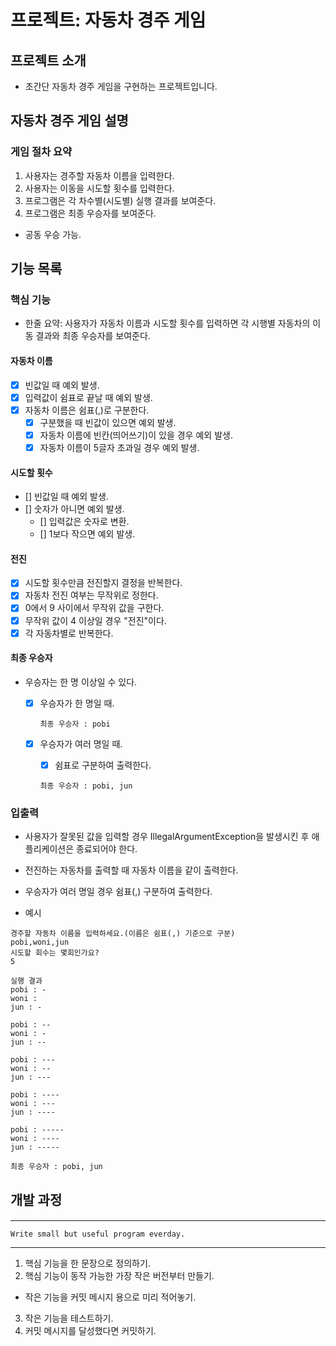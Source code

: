 # 프로젝트: 자동차 경주 게임

## 프로젝트 소개
- 초간단 자동차 경주 게임을 구현하는 프로젝트입니다.

## 자동차 경주 게임 설명

### 게임 절차 요약
1. 사용자는 경주할 자동차 이름을 입력한다.
2. 사용자는 이동을 시도할 횟수를 입력한다.
3. 프로그램은 각 차수별(시도별) 실행 결과를 보여준다.
4. 프로그램은 최종 우승자를 보여준다.
  - 공동 우승 가능.


## 기능 목록

### 핵심 기능

- 한줄 요약: 사용자가 자동차 이름과 시도할 횟수를 입력하면 각 시행별 자동차의 이동 결과와 최종 우승자를 보여준다.

#### 자동차 이름
- [x] 빈값일 때 예외 발생.
- [x] 입력값이 쉼표로 끝날 때 예외 발생.
- [x] 자동차 이름은 쉼표(,)로 구분한다.
    - [x] 구분했을 때 빈값이 있으면 예외 발생.
    - [x] 자동차 이름에 빈칸(띄어쓰기)이 있을 경우 예외 발생.
    - [x] 자동차 이름이 5글자 초과일 경우 예외 발생.

#### 시도할 횟수
- [] 빈값일 때 예외 발생.
- [] 숫자가 아니면 예외 발생.
  - [] 입력값은 숫자로 변환.
  - [] 1보다 작으면 예외 발생.

#### 전진

- [x] 시도할 횟수만큼 전진할지 결정을 반복한다.
- [x] 자동차 전진 여부는 무작위로 정한다.
- [x] 0에서 9 사이에서 무작위 값을 구한다.
- [x] 무작위 값이 4 이상일 경우 "전진"이다.
- [x] 각 자동차별로 반복한다.

#### 최종 우승자

- 우승자는 한 명 이상일 수 있다.
  - [x] 우승자가 한 명일 때.

    ```
    최종 우승자 : pobi
    ```

  - [x] 우승자가 여러 명일 때.
    - [x] 쉼표로 구분하여 출력한다.

    ```
    최종 우승자 : pobi, jun
    ```

### 입출력

- 사용자가 잘못된 값을 입력할 경우 IllegalArgumentException을 발생시킨 후 애플리케이션은 종료되어야 한다.
- 전진하는 자동차를 출력할 때 자동차 이름을 같이 출력한다.
- 우승자가 여러 명일 경우 쉼표(,) 구분하여 출력한다.

- 예시

```
경주할 자동차 이름을 입력하세요.(이름은 쉼표(,) 기준으로 구분)
pobi,woni,jun
시도할 회수는 몇회인가요?
5

실행 결과
pobi : -
woni : 
jun : -

pobi : --
woni : -
jun : --

pobi : ---
woni : --
jun : ---

pobi : ----
woni : ---
jun : ----

pobi : -----
woni : ----
jun : -----

최종 우승자 : pobi, jun
```


## 개발 과정

#### <Programming process>

---
    Write small but useful program everday.
---

1. 핵심 기능을 한 문장으로 정의하기.
2. 핵심 기능이 동작 가능한 가장 작은 버전부터 만들기.
- 작은 기능을 커밋 메시지 용으로 미리 적어놓기.
3. 작은 기능을 테스트하기.
4. 커밋 메시지를 달성했다면 커밋하기.